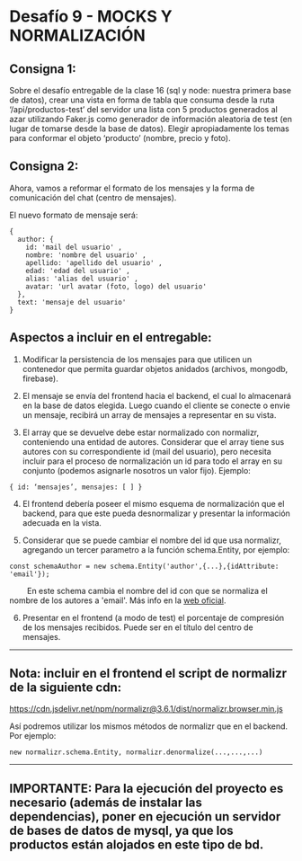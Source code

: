 # Desafío 9 - MOCKS Y NORMALIZACIÓN

## Consigna 1:

Sobre el desafío entregable de la clase 16 (sql y node: nuestra primera base de datos), crear una 
vista en forma de tabla que consuma desde la ruta ‘/api/productos-test’ del servidor una lista con 
5 productos generados al azar utilizando Faker.js como generador de información aleatoria de 
test (en lugar de tomarse desde la base de datos). Elegir apropiadamente los temas para 
conformar el objeto ‘producto’ (nombre, precio y foto).

## Consigna 2:
Ahora, vamos a reformar el formato de los mensajes y la forma de comunicación del chat (centro de mensajes).

El nuevo formato de mensaje será:

```
{
  author: {
    id: 'mail del usuario' ,
    nombre: 'nombre del usuario' ,
    apellido: 'apellido del usuario' ,
    edad: 'edad del usuario' ,
    alias: 'alias del usuario' ,
    avatar: 'url avatar (foto, logo) del usuario'
  },
  text: 'mensaje del usuario'
}
```

## Aspectos a incluir en el entregable:

1. Modificar la persistencia de los mensajes para que utilicen un contenedor que permita guardar objetos anidados (archivos, mongodb, firebase).

2. El mensaje se envía del frontend hacia el backend, el cual lo almacenará en la base de datos elegida. Luego cuando el cliente se conecte o envie un mensaje, recibirá un array de mensajes a representar en su vista. 

3. El array que se devuelve debe estar normalizado con normalizr, conteniendo una entidad de autores. Considerar que el array tiene sus autores con su correspondiente id (mail del usuario), pero necesita incluir para el proceso de normalización un id para todo el array en su conjunto (podemos asignarle nosotros un valor fijo).
Ejemplo: 
```
{ id: ‘mensajes’, mensajes: [ ] }
```

4. El frontend debería poseer el mismo esquema de normalización que el backend, para que este pueda desnormalizar y presentar la información adecuada en la vista.

5. Considerar que se puede cambiar el nombre del id que usa normalizr, agregando un tercer parametro a la función schema.Entity, por ejemplo:

```
const schemaAuthor = new schema.Entity('author',{...},{idAttribute: 'email'});
```
&nbsp;&nbsp;&nbsp;&nbsp;&nbsp;&nbsp;&nbsp; En este schema cambia el nombre del id con que se normaliza el nombre de los autores a 'email'. Más info en la [web oficial](https://github.com/paularmstrong/normalizr/blob/master/docs/api.md). 

6. Presentar en el frontend (a modo de test) el porcentaje de compresión de los mensajes recibidos. Puede ser en el título del centro de mensajes.

* * *

## Nota: incluir en el frontend el script de normalizr de la siguiente cdn: 
https://cdn.jsdelivr.net/npm/normalizr@3.6.1/dist/normalizr.browser.min.js

Así podremos utilizar los mismos métodos de normalizr que en el backend. Por ejemplo: 
```
new normalizr.schema.Entity, normalizr.denormalize(...,...,...)
```

* * * 

## IMPORTANTE: Para la ejecución del proyecto es necesario (además de instalar las dependencias), poner en ejecución un servidor de bases de datos de mysql, ya que los productos están alojados en este tipo de bd.
